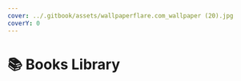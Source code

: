 ```yaml
---
cover: ../.gitbook/assets/wallpaperflare.com_wallpaper (20).jpg
coverY: 0
---
```


# 📚 Books Library

